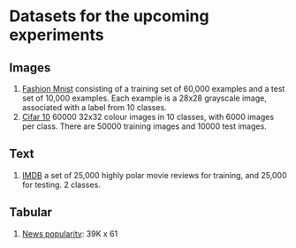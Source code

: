 # Datasets for the upcoming experiments

## Images
1. [Fashion Mnist](https://github.com/zalandoresearch/fashion-mnist) consisting of a training set of 60,000 examples and a test set of 10,000 examples. Each example is a 28x28 grayscale image, associated with a label from 10 classes.
2. [Cifar 10](https://www.cs.toronto.edu/~kriz/cifar.html) 60000 32x32 colour images in 10 classes, with 6000 images per class. There are 50000 training images and 10000 test images.

## Text
1. [IMDB](https://ai.stanford.edu/~amaas/data/sentiment/) a set of 25,000 highly polar movie reviews for training, and 25,000 for testing. 2 classes.

## Tabular
1. [News popularity](https://archive.ics.uci.edu/ml/datasets/online+news+popularity): 39K x 61
